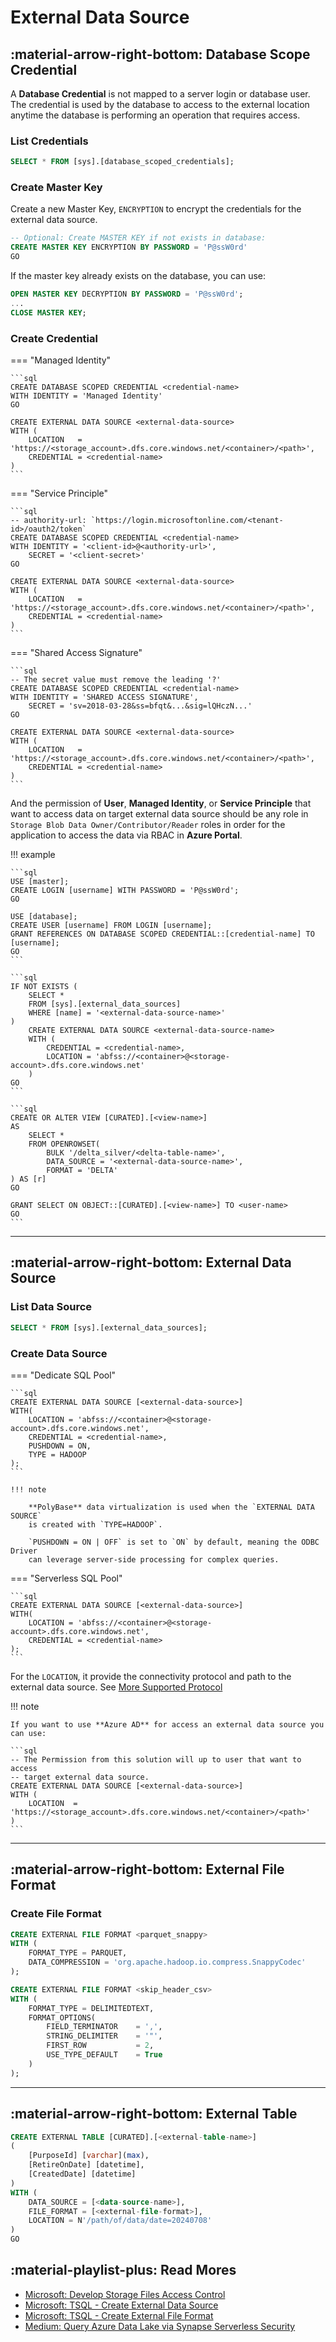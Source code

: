 # External Data Source

## :material-arrow-right-bottom: Database Scope Credential

A **Database Credential** is not mapped to a server login or database user. The
credential is used by the database to access to the external location anytime the
database is performing an operation that requires access.

### List Credentials

```sql
SELECT * FROM [sys].[database_scoped_credentials];
```

### Create Master Key

Create a new Master Key, `ENCRYPTION` to encrypt the credentials for the external
data source.

```sql
-- Optional: Create MASTER KEY if not exists in database:
CREATE MASTER KEY ENCRYPTION BY PASSWORD = 'P@ssW0rd'
GO
```

If the master key already exists on the database, you can use:

```sql
OPEN MASTER KEY DECRYPTION BY PASSWORD = 'P@ssW0rd';
...
CLOSE MASTER KEY;
```

### Create Credential

=== "Managed Identity"

    ```sql
    CREATE DATABASE SCOPED CREDENTIAL <credential-name>
    WITH IDENTITY = 'Managed Identity'
    GO

    CREATE EXTERNAL DATA SOURCE <external-data-source>
    WITH (
        LOCATION   = 'https://<storage_account>.dfs.core.windows.net/<container>/<path>',
        CREDENTIAL = <credential-name>
    )
    ```

=== "Service Principle"

    ```sql
    -- authority-url: `https://login.microsoftonline.com/<tenant-id>/oauth2/token`
    CREATE DATABASE SCOPED CREDENTIAL <credential-name>
    WITH IDENTITY = '<client-id>@<authority-url>',
        SECRET = '<client-secret>'
    GO

    CREATE EXTERNAL DATA SOURCE <external-data-source>
    WITH (
        LOCATION   = 'https://<storage_account>.dfs.core.windows.net/<container>/<path>',
        CREDENTIAL = <credential-name>
    )
    ```

=== "Shared Access Signature"

    ```sql
    -- The secret value must remove the leading '?'
    CREATE DATABASE SCOPED CREDENTIAL <credential-name>
    WITH IDENTITY = 'SHARED ACCESS SIGNATURE',
        SECRET = 'sv=2018-03-28&ss=bfqt&...&sig=lQHczN...'
    GO

    CREATE EXTERNAL DATA SOURCE <external-data-source>
    WITH (
        LOCATION   = 'https://<storage_account>.dfs.core.windows.net/<container>/<path>',
        CREDENTIAL = <credential-name>
    )
    ```

And the permission of **User**, **Managed Identity**, or **Service Principle** that want to
access data on target external data source should be any role in
`Storage Blob Data Owner/Contributor/Reader` roles in order for the application
to access the data via RBAC in **Azure Portal**.

!!! example

    ```sql
    USE [master];
    CREATE LOGIN [username] WITH PASSWORD = 'P@ssW0rd';
    GO

    USE [database];
    CREATE USER [username] FROM LOGIN [username];
    GRANT REFERENCES ON DATABASE SCOPED CREDENTIAL::[credential-name] TO [username];
    GO
    ```

    ```sql
    IF NOT EXISTS (
        SELECT *
        FROM [sys].[external_data_sources]
        WHERE [name] = '<external-data-source-name>'
    )
        CREATE EXTERNAL DATA SOURCE <external-data-source-name>
        WITH (
            CREDENTIAL = <credential-name>,
            LOCATION = 'abfss://<container>@<storage-account>.dfs.core.windows.net'
        )
    GO
    ```

    ```sql
    CREATE OR ALTER VIEW [CURATED].[<view-name>]
    AS
        SELECT *
        FROM OPENROWSET(
            BULK '/delta_silver/<delta-table-name>',
            DATA_SOURCE = '<external-data-source-name>',
            FORMAT = 'DELTA'
    ) AS [r]
    GO

    GRANT SELECT ON OBJECT::[CURATED].[<view-name>] TO <user-name>
    GO
    ```

---

## :material-arrow-right-bottom: External Data Source

### List Data Source

```sql
SELECT * FROM [sys].[external_data_sources];
```

### Create Data Source

=== "Dedicate SQL Pool"

    ```sql
    CREATE EXTERNAL DATA SOURCE [<external-data-source>]
    WITH(
        LOCATION = 'abfss://<container>@<storage-account>.dfs.core.windows.net',
        CREDENTIAL = <credential-name>,
        PUSHDOWN = ON,
        TYPE = HADOOP
    );
    ```

    !!! note

        **PolyBase** data virtualization is used when the `EXTERNAL DATA SOURCE`
        is created with `TYPE=HADOOP`.

        `PUSHDOWN = ON | OFF` is set to `ON` by default, meaning the ODBC Driver
        can leverage server-side processing for complex queries.

=== "Serverless SQL Pool"

    ```sql
    CREATE EXTERNAL DATA SOURCE [<external-data-source>]
    WITH(
        LOCATION = 'abfss://<container>@<storage-account>.dfs.core.windows.net',
        CREDENTIAL = <credential-name>
    );
    ```

For the `LOCATION`, it provide the connectivity protocol and path to the external
data source. See [More Supported Protocol](https://learn.microsoft.com/en-us/sql/t-sql/statements/create-external-data-source-transact-sql?view=azure-sqldw-latest&preserve-view=true&tabs=serverless#location--prefixpath)

!!! note

    If you want to use **Azure AD** for access an external data source you can use:

    ```sql
    -- The Permission from this solution will up to user that want to access
    -- target external data source.
    CREATE EXTERNAL DATA SOURCE [<external-data-source>]
    WITH (
        LOCATION  = 'https://<storage_account>.dfs.core.windows.net/<container>/<path>'
    )
    ```

---

## :material-arrow-right-bottom: External File Format

### Create File Format

```sql
CREATE EXTERNAL FILE FORMAT <parquet_snappy>
WITH (
    FORMAT_TYPE = PARQUET,
    DATA_COMPRESSION = 'org.apache.hadoop.io.compress.SnappyCodec'
);
```

```sql
CREATE EXTERNAL FILE FORMAT <skip_header_csv>
WITH (
    FORMAT_TYPE = DELIMITEDTEXT,
    FORMAT_OPTIONS(
        FIELD_TERMINATOR    = ',',
        STRING_DELIMITER    = '"',
        FIRST_ROW           = 2,
        USE_TYPE_DEFAULT    = True
    )
);
```

---

## :material-arrow-right-bottom: External Table

```sql
CREATE EXTERNAL TABLE [CURATED].[<external-table-name>]
(
    [PurposeId] [varchar](max),
    [RetireOnDate] [datetime],
    [CreatedDate] [datetime]
)
WITH (
    DATA_SOURCE = [<data-source-name>],
    FILE_FORMAT = [<external-file-format>],
    LOCATION = N'/path/of/data/date=20240708'
)
GO
```

## :material-playlist-plus: Read Mores

- [Microsoft: Develop Storage Files Access Control](https://learn.microsoft.com/en-us/azure/synapse-analytics/sql/develop-storage-files-storage-access-control?tabs=user-identity)
- [Microsoft: TSQL - Create External Data Source](https://learn.microsoft.com/en-us/sql/t-sql/statements/create-external-data-source-transact-sql?view=azure-sqldw-latest&preserve-view=true&tabs=dedicated)
- [Microsoft: TSQL - Create External File Format](https://learn.microsoft.com/en-us/sql/t-sql/statements/create-external-file-format-transact-sql)
- [Medium: Query Azure Data Lake via Synapse Serverless Security](https://medium.com/@diangermishuizen/query-azure-data-lake-via-synapse-serverless-security-credentials-setup-eedb5175d5da)
